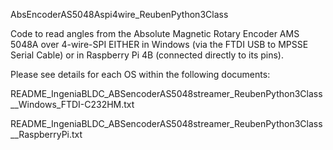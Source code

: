 AbsEncoderAS5048Aspi4wire_ReubenPython3Class

Code to read angles from the Absolute Magnetic Rotary Encoder AMS 5048A over 4-wire-SPI EITHER in Windows (via the FTDI USB to MPSSE Serial Cable) or in Raspberry Pi 4B (connected directly to its pins).

Please see details for each OS within the following documents:

README_IngeniaBLDC_ABSencoderAS5048streamer_ReubenPython3Class__Windows_FTDI-C232HM.txt

README_IngeniaBLDC_ABSencoderAS5048streamer_ReubenPython3Class__RaspberryPi.txt
